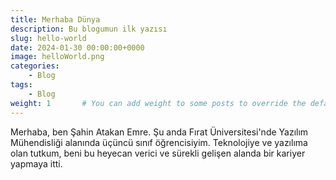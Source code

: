 ```yaml
---
title: Merhaba Dünya
description: Bu blogumun ilk yazısı
slug: hello-world
date: 2024-01-30 00:00:00+0000
image: helloWorld.png
categories:
    - Blog
tags:
    - Blog
weight: 1       # You can add weight to some posts to override the default sorting (date descending)
---
```


Merhaba, ben Şahin Atakan Emre. Şu anda Fırat Üniversitesi'nde Yazılım Mühendisliği alanında üçüncü sınıf öğrencisiyim. Teknolojiye ve yazılıma olan tutkum, beni bu heyecan verici ve sürekli gelişen alanda bir kariyer yapmaya itti.

